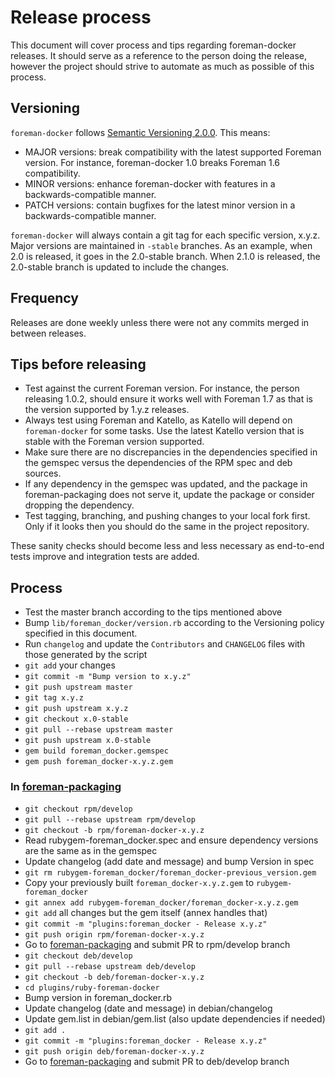 # Release process

This document will cover process and tips regarding foreman-docker releases.
It should serve as a reference to the person doing the release, however the project should
strive to automate as much as possible of this process.

## Versioning

`foreman-docker` follows [Semantic Versioning 2.0.0](http://semver.org/spec/v2.0.0.html). This means:
* MAJOR versions: break compatibility with the latest supported Foreman version. For instance, foreman-docker 1.0 breaks Foreman 1.6 compatibility.
* MINOR versions: enhance foreman-docker with features in a backwards-compatible manner.
* PATCH versions: contain bugfixes for the latest minor version in a backwards-compatible manner.

`foreman-docker` will always contain a git tag for each specific version, x.y.z.
Major versions are maintained in `-stable` branches. As an example, when 2.0 is released, it goes in
the 2.0-stable branch. When 2.1.0 is released, the 2.0-stable branch is updated to include the changes.

## Frequency

Releases are done weekly unless there were not any commits merged in between releases.

## Tips before releasing

* Test against the current Foreman version. For instance, the person releasing 1.0.2, should
ensure it works well with Foreman 1.7 as that is the version supported by 1.y.z releases.
* Always test using Foreman and Katello, as Katello will depend on `foreman-docker` for some tasks.
Use the latest Katello version that is stable with the Foreman version supported.
* Make sure there are no discrepancies in the dependencies specified in the gemspec versus the
dependencies of the RPM spec and deb sources.
* If any dependency in the gemspec was updated, and the package in foreman-packaging does not serve
it, update the package or consider dropping the dependency.
* Test tagging, branching, and pushing changes to your local fork first. Only if it looks then you
should do the same in the project repository.

These sanity checks should become less and less necessary as end-to-end tests improve and integration tests are added.

## Process

* Test the master branch according to the tips mentioned above
* Bump `lib/foreman_docker/version.rb` according to the Versioning policy specified in this document.
* Run `changelog` and update the `Contributors` and `CHANGELOG` files with those generated by the
script
* `git add` your changes
* `git commit -m "Bump version to x.y.z"`
* `git push upstream master`
* `git tag x.y.z`
* `git push upstream x.y.z`
* `git checkout x.0-stable`
* `git pull --rebase upstream master`
* `git push upstream x.0-stable`
* `gem build foreman_docker.gemspec`
* `gem push foreman_docker-x.y.z.gem`

### In [foreman-packaging](https://github.com/theforeman/foreman-packaging)

* `git checkout rpm/develop`
* `git pull --rebase upstream rpm/develop`
* `git checkout -b rpm/foreman-docker-x.y.z`
* Read rubygem-foreman_docker.spec and ensure dependency versions are the same as in the gemspec
* Update changelog (add date and message) and bump Version in spec
* `git rm rubygem-foreman_docker/foreman_docker-previous_version.gem`
* Copy your previously built `foreman_docker-x.y.z.gem` to `rubygem-foreman_docker`
* `git annex add rubygem-foreman_docker/foreman_docker-x.y.z.gem`
* `git add` all changes but the gem itself (annex handles that)
* `git commit -m "plugins:foreman_docker - Release x.y.z"`
* `git push origin rpm/foreman-docker-x.y.z`
* Go to [foreman-packaging](https://github.com/theforeman/foreman-packaging) and submit PR to
rpm/develop branch
* `git checkout deb/develop`
* `git pull --rebase upstream deb/develop`
* `git checkout -b deb/foreman-docker-x.y.z`
* `cd plugins/ruby-foreman-docker`
* Bump version in foreman_docker.rb
* Update changelog (date and message) in debian/changelog
* Update gem.list in debian/gem.list (also update dependencies if needed)
* `git add .`
* `git commit -m "plugins:foreman_docker - Release x.y.z"`
* `git push origin deb/foreman-docker-x.y.z`
* Go to [foreman-packaging](https://github.com/theforeman/foreman-packaging) and submit PR to
deb/develop branch
